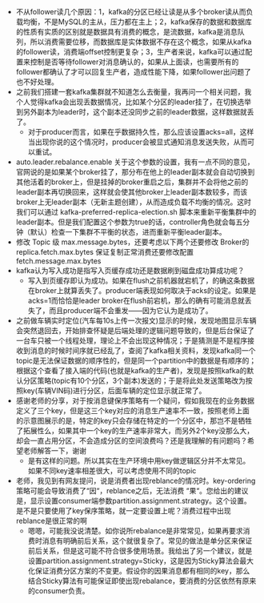 + 不从follower读几个原因：1，kafka的分区已经让读是从多个broker读从而负载均衡，不是MySQL的主从，压力都在主上；2，kafka保存的数据和数据库的性质有实质的区别就是数据具有消费的概念，是流数据，kafka是消息队列，所以消费需要位移，而数据库是实体数据不存在这个概念，如果从kafka的follower读，消费端offset控制更复杂；3，生产者来说，kafka可以通过配置来控制是否等待follower对消息确认的，如果从上面读，也需要所有的follower都确认了才可以回复生产者，造成性能下降，如果follower出问题了也不好处理。
+ 之前我们搭建一套kafka集群就不知道怎么去衡量，我再问一个相关问题，我个人觉得kafka会出现丢数据情况，比如某个分区的leader挂了，在切换选举到另外副本为leader时，这个副本还没同步之前的leader数据，这样数据就丢了。
  + 对于producer而言，如果在乎数据持久性，那么应该设置acks=all，这样当出现你说的这个情况时，producer会被显式通知消息发送失败，从而可以重试。
+ auto.leader.rebalance.enable 关于这个参数的设置，我有一点不同的意见，官网说的是如果某个broker挂了，那分布在他上的leader副本就会自动切换到其他活着的broker上，但是挂掉的broker重启之后，集群并不会将他之前的leader副本再切换回来，这样就会使其他broker上leader副本数较多，而该broker上无leader副本（无新主题创建），从而造成负载不均衡的情况。这时我们可以通过 kafka-preferred-replica-election.sh 脚本来重新平衡集群中的leader副本。但是我们配置这个参数为true的话，controller角色就会每五分钟（默认）检查一下集群不平衡的状态，进而重新平衡leader副本。
+ 修改 Topic 级 max.message.bytes，还要考虑以下两个还要修改 Broker的 replica.fetch.max.bytes 保证复制正常消费还要修改配置 fetch.message.max.bytes
+ kafka认为写入成功是指写入页缓存成功还是数据刷到磁盘成功算成功呢？
  + 写入到页缓存即认为成功。如果在flush之前机器就宕机了，的确这条数据在broker上就算丢失了。producer端表现如何取决于acks的设定。如果是acks=1而恰恰是leader broker在flush前宕机，那么的确有可能消息就丢失了，而且producer端不会重发——因为它认为是成功了。
+ 之前做车辆实时定位(汽车每10s上传一次报文)显示的时候，发现地图显示车辆会突然退回去，开始排查怀疑是后端处理的逻辑问题导致的，但是后台保证了一台车只被一个线程处理，理论上不会出现这种情况；于是猜测是不是程序接收到消息的时候时间序就已经乱了，查阅了kafka相关资料，发现kafka同一个topic是无法保证数据的顺序性的，但是同一个partition中的数据是有顺序的；根据这个查看了接入端的代码(也就是kafka的生产者)，发现是按照kafka的默认分区策略(topic有10个分区，3个副本)发送的；于是将此处发送策略改为按照key(车辆VIN码)进行分区，后面车辆的定位显示就正常了。
+ 感谢老师的分享，对于按消息键保序策略有一个疑问，假如我现在的业务数据定义了三个key，但是这三个key对应的消息生产速率不一致，按照老师上面的示意图展示的是，特定的key只会存储在特定的一个分区中，那岂不是牺牲了拓展性么，如果其中一个key的生产速率非常大，而另外2个key没那么大，却会一直占用分区，不会造成分区的空间浪费吗？还是我理解的有问题吗？希望老师解答一下，谢谢
  + 是有这样的问题。所以其实在生产环境中用key做逻辑区分并不太常见。如果不同key速率相差很大，可以考虑使用不同的topic
+ 老师，我见到有网友提问，说是消费者出现reblance的情况时。key-ordering策略可能会导致消费了“因“，reblance之后，无法消费 “果“。您给出的建议是，显示设置consumer端参数partition.assignment.strategy。这个设置。是不是只要使用了key保序策略，就一定要设置上呢？消费过程中出现reblance是很正常的啊
  + 嗯嗯，可能我没说清楚。如你说所rebalance是非常常见，如果再要求消费时消息有明确前后关系，这个就很复杂了。常见的做法是单分区来保证前后关系，但是这可能不符合很多使用场景。我给出了另一个建议，就是设置partition.assignment.strategy=Sticky，这是因为Sticky算法会最大化保证消费分区方案的不变更。假设你的因果消息都有相同的key，那么结合Sticky算法有可能保证即使出现rebalance，要消费的分区依然有原来的consumer负责。